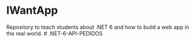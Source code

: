 # IWantApp
Repository to teach students about .NET 6 and how to build a web app in the real world.
#   . N E T - 6 - A P I - P E D I D O S  
 
